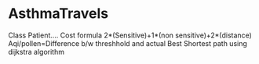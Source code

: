 # AsthmaTravels
Class Patient....
Cost formula 2*(Sensitive)+1*(non sensitive)+2*(distance)
Aqi/pollen=Difference b/w threshhold and actual
Best Shortest path using dijkstra algorithm
